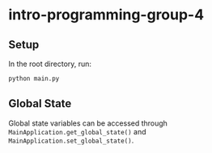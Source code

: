 # intro-programming-group-4

## Setup

In the root directory, run:

```python
python main.py
```

## Global State

Global state variables can be accessed through `MainApplication.get_global_state()` and `MainApplication.set_global_state()`.
